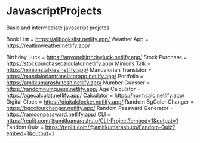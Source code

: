# JavascriptProjects
Basic and intermediate javascript projetcs 

Book List = https://allbookslist.netlify.app/
Weather App = https://realtimweather.netlify.app/

Birthday Luck = https://anyonebirthdayluck.netlify.app/
Stock Purchase = https://stockpurchasecalculator.netlify.app/
Minions Talk = https://minionstalkies.netlify.app/
Mandalorian Translator = https://mandaloriantranslatorapp.netlify.app/
Portfolio = https://amitkumarashutosh.netlify.app/
Number Guesser = https://randomnumguess.netlify.app/
Age Calculator = https://agecalculat.netlify.app/
Calculator = https://normcalc.netlify.app/
Digital Clock = https://digitalclocker.netlify.app/
Random BgColor Changer = https://bgcolourchanger.netlify.app/
Random Passward Generator = https://ramdonpassward.netlify.app/
CLI = https://replit.com/@amitkumarashuto/CLI-Project?embed=1&output=1
Fandom Quiz = https://replit.com/@amitkumarashuto/Fandom-Quiz?embed=1&output=1

